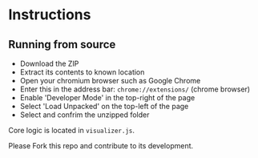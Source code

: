 # Instructions
## Running from source
- Download the ZIP
- Extract its contents to known location
- Open your chromium browser such as Google Chrome
- Enter this in the address bar: `chrome://extensions/` (chrome browser)
- Enable 'Developer Mode' in the top-right of the page
- Select 'Load Unpacked' on the top-left of the page
- Select and confrim the unzipped folder

Core logic is located in `visualizer.js`.

Please Fork this repo and contribute to its development.
